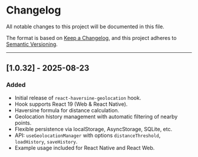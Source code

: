 # Changelog

All notable changes to this project will be documented in this file.

The format is based on [Keep a Changelog](https://keepachangelog.com/en/1.0.0/), and this project adheres to [Semantic Versioning](https://semver.org/).

---

## [1.0.32] - 2025-08-23

### Added

- Initial release of `react-haversine-geolocation` hook.
- Hook supports React 19 (Web & React Native).
- Haversine formula for distance calculation.
- Geolocation history management with automatic filtering of nearby points.
- Flexible persistence via localStorage, AsyncStorage, SQLite, etc.
- API: `useGeolocationManager` with options `distanceThreshold`, `loadHistory`, `saveHistory`.
- Example usage included for React Native and React Web.
